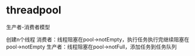 # threadpool
生产者-消费者模型

创建n个线程
消费者：线程阻塞在pool->notEmpty，执行任务执行完继续阻塞在pool->notEmpty
生产者：线程阻塞在pool->notFull，添加任务到任务队列

